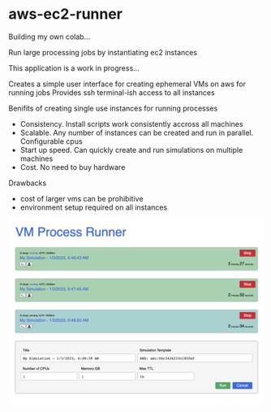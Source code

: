 # aws-ec2-runner

Building my own colab...

Run large processing jobs by instantiating ec2 instances

This application is a work in progress...

Creates a simple user interface for creating ephemeral VMs on aws for running jobs
Provides ssh terminal-ish access to all instances 

Benifits of creating single use instances for running processes
 - Consistency. Install scripts work consistently accross all machines 
 - Scalable. Any number of instances can be created and run in parallel. Configurable cpus 
 - Start up speed. Can quickly create and run simulations on multiple machines
 - Cost. No need to buy hardware
 
 
Drawbacks
 - cost of larger vms can be prohibitive
 - environment setup required on all instances


![Interface](https://raw.githubusercontent.com/nickolanack/aws-ec2-runner/main/vm-runner.png)
